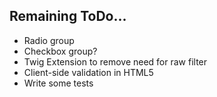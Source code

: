 Remaining ToDo...
------------------------

- Radio group
- Checkbox group?
- Twig Extension to remove need for raw filter
- Client-side validation in HTML5
- Write some tests